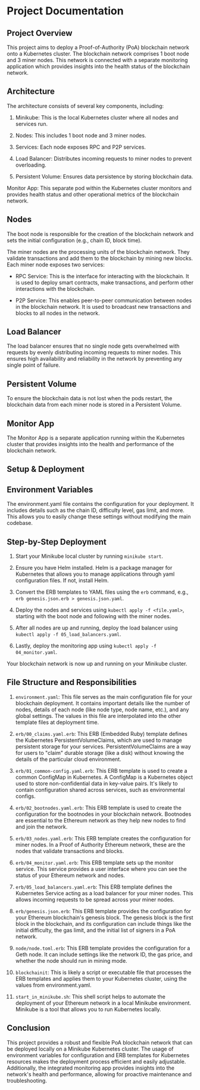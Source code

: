 # Project Documentation

## Project Overview

This project aims to deploy a Proof-of-Authority (PoA) blockchain network onto a Kubernetes cluster. The blockchain network comprises 1 boot node and 3 miner nodes. This network is connected with a separate monitoring application which provides insights into the health status of the blockchain network.

## Architecture

The architecture consists of several key components, including:

1. Minikube: This is the local Kubernetes cluster where all nodes and services run.

2. Nodes: This includes 1 boot node and 3 miner nodes.

3. Services: Each node exposes RPC and P2P services.

4. Load Balancer: Distributes incoming requests to miner nodes to prevent overloading.

5. Persistent Volume: Ensures data persistence by storing blockchain data.

Monitor App: This separate pod within the Kubernetes cluster monitors and provides health status and other operational metrics of the blockchain network.

## Nodes

The boot node is responsible for the creation of the blockchain network and sets the initial configuration (e.g., chain ID, block time).

The miner nodes are the processing units of the blockchain network. They validate transactions and add them to the blockchain by mining new blocks. Each miner node exposes two services:

- RPC Service: This is the interface for interacting with the blockchain. It is used to deploy smart contracts, make transactions, and perform other interactions with the blockchain.

- P2P Service: This enables peer-to-peer communication between nodes in the blockchain network. It is used to broadcast new transactions and blocks to all nodes in the network.

## Load Balancer

The load balancer ensures that no single node gets overwhelmed with requests by evenly distributing incoming requests to miner nodes. This ensures high availability and reliability in the network by preventing any single point of failure.

## Persistent Volume

To ensure the blockchain data is not lost when the pods restart, the blockchain data from each miner node is stored in a Persistent Volume.

## Monitor App

The Monitor App is a separate application running within the Kubernetes cluster that provides insights into the health and performance of the blockchain network.

## Setup & Deployment

## Environment Variables

The environment.yaml file contains the configuration for your deployment. It includes details such as the chain ID, difficulty level, gas limit, and more. This allows you to easily change these settings without modifying the main codebase.

## Step-by-Step Deployment

1. Start your Minikube local cluster by running `minikube start`.

2. Ensure you have Helm installed. Helm is a package manager for Kubernetes that allows you to manage applications through yaml configuration files. If not, install Helm.

3. Convert the ERB templates to YAML files using the `erb` command, e.g., `erb genesis.json.erb > genesis.json.yaml`.

4. Deploy the nodes and services using `kubectl apply -f <file.yaml>`, starting with the boot node and following with the miner nodes.

5. After all nodes are up and running, deploy the load balancer using `kubectl apply -f 05_load_balancers.yaml`.

6. Lastly, deploy the monitoring app using `kubectl apply -f 04_monitor.yaml`.

Your blockchain network is now up and running on your Minikube cluster.

## File Structure and Responsibilities

1. `environment.yaml`: This file serves as the main configuration file for your blockchain deployment. It contains important details like the number of nodes, details of each node (like node type, node name, etc.), and any global settings. The values in this file are interpolated into the other template files at deployment time.

2. `erb/00_claims.yaml.erb`: This ERB (Embedded Ruby) template defines the Kubernetes PersistentVolumeClaims, which are used to manage persistent storage for your services. PersistentVolumeClaims are a way for users to "claim" durable storage (like a disk) without knowing the details of the particular cloud environment.

3. `erb/01_common-config.yaml.erb`: This ERB template is used to create a common ConfigMap in Kubernetes. A ConfigMap is a Kubernetes object used to store non-confidential data in key-value pairs. It's likely to contain configuration shared across services, such as environmental configs.

4. `erb/02_bootnodes.yaml.erb`: This ERB template is used to create the configuration for the bootnodes in your blockchain network. Bootnodes are essential to the Ethereum network as they help new nodes to find and join the network.

5. `erb/03_nodes.yaml.erb`: This ERB template creates the configuration for miner nodes. In a Proof of Authority Ethereum network, these are the nodes that validate transactions and blocks.

6. `erb/04_monitor.yaml.erb`: This ERB template sets up the monitor service. This service provides a user interface where you can see the status of your Ethereum network and nodes.

7. `erb/05_load_balancers.yaml.erb`: This ERB template defines the Kubernetes Service acting as a load balancer for your miner nodes. This allows incoming requests to be spread across your miner nodes.

8. `erb/genesis.json.erb`: This ERB template provides the configuration for your Ethereum blockchain's genesis block. The genesis block is the first block in the blockchain, and its configuration can include things like the initial difficulty, the gas limit, and the initial list of signers in a PoA network.

9. `node/node.toml.erb`: This ERB template provides the configuration for a Geth node. It can include settings like the network ID, the gas price, and whether the node should run in mining mode.

10. `blockchainit`: This is likely a script or executable file that processes the ERB templates and applies them to your Kubernetes cluster, using the values from environment.yaml.

11. `start_in_minikube.sh`: This shell script helps to automate the deployment of your Ethereum network in a local Minikube environment. Minikube is a tool that allows you to run Kubernetes locally.

## Conclusion

This project provides a robust and flexible PoA blockchain network that can be deployed locally on a Minikube Kubernetes cluster. The usage of environment variables for configuration and ERB templates for Kubernetes resources makes the deployment process efficient and easily adjustable. Additionally, the integrated monitoring app provides insights into the network's health and performance, allowing for proactive maintenance and troubleshooting.
